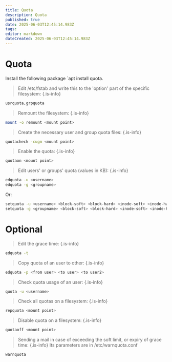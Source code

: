 ```yaml
---
title: Quota
description: Quota
published: true
date: 2025-06-03T12:45:14.983Z
tags: 
editor: markdown
dateCreated: 2025-06-03T12:45:14.983Z
---
```


# Quota

Install the following package `apt install quota.

> Edit /etc/fstab and write this to the 'option' part of the specific filesystem:
{.is-info}


```bash
usrquota,grpquota
```

> Remount the filesystem:
{.is-info}

```bash
mount -o remount <mount point>
```

> Create the necessary user and group quota files:
{.is-info}

```bash
quotacheck -cugm <mount point>
```

> Enable the quota:
{.is-info}

```bash
quotaon <mount point>
```

> Edit users' or groups' quota (values in KB):
{.is-info}

```bash
edquota -u <username>
edquota -g <groupname>
```
Or:
```bash
setquota -u <username> <block-soft> <block-hard> <inode-soft> <inode-hard> <mount point>
setquota -g <groupname> <block-soft> <block-hard> <inode-soft> <inode-hard> <mount point>
```
# Optional
> Edit the grace time:
{.is-info}
```bash
edquota -t
```
> Copy quota of an user to other:
{.is-info}
```bash
edquota -p <from user> <to user> <to user2>
```
> Check quota usage of an user:
{.is-info}
```bash
quota -u <username>
```
> Check all quotas on a filesystem:
{.is-info}
```bash
repquota <mount point>
```
> Disable quota on a filesystem:
{.is-info}
```bash
quotaoff <mount point>
```
> Sending a mail in case of exceeding the soft limit, or expiry of grace time:
{.is-info}
Its parameters are in /etc/warnquota.conf
```bash
warnquota
```




